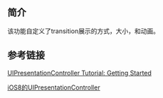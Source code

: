 ## 简介

该功能自定义了transition展示的方式，大小，和动画。

## 参考链接

[UIPresentationController Tutorial: Getting Started](https://www.raywenderlich.com/139277/uipresentationcontroller-tutorial-getting-started)

[iOS8的UIPresentationController](http://blog.csdn.net/kyfxbl/article/details/40453541)
